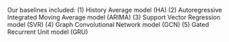Our baselines included:
(1) History Average model (HA)
(2) Autoregressive Integrated Moving Average model (ARIMA)
(3) Support Vector Regression model (SVR)
(4) Graph Convolutional Network model (GCN)
(5) Gated Recurrent Unit model (GRU)

